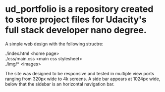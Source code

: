 # ud_portfolio is a repository created to store project files for Udacity's full stack developer nano degree.

A simple web design with the following structre:

./index.html \<home page><br>
./css/main.css \<main css stylesheet><br>
./img/* \<images><br>

The site was designed to be responsive and tested in multiple view ports ranging from 320px wide to 4k screens. A side bar appears at 1024px wide, below that the sidebar is an horizontal navigation bar.
